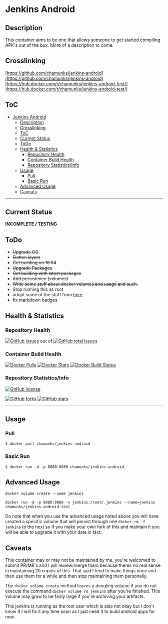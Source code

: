 # Jenkins Android

## Description
This container aims to be one that allows someone to get started compiling APK's out of the box.  More of a description to come.

## Crosslinking
[https://github.com/chamunks/jenkins-android](https://github.com/chamunks/jenkins-android)
[https://hub.docker.com/r/chamunks/jenkins-android-test/](https://hub.docker.com/r/chamunks/jenkins-android-test/)

## ToC
<!-- TOC depthFrom:1 depthTo:6 withLinks:1 updateOnSave:1 orderedList:0 -->

- [Jenkins Android](#jenkins-android)
	- [Description](#description)
	- [Crosslinking](#crosslinking)
	- [ToC](#toc)
	- [Current Status](#current-status)
	- [ToDo](#todo)
	- [Health & Statistics](#health-statistics)
		- [Repository Health](#repository-health)
		- [Container Build Health](#container-build-health)
		- [Repository Statistics/Info](#repository-statisticsinfo)
	- [Usage](#usage)
		- [Pull](#pull)
		- [Basic Run](#basic-run)
	- [Advanced Usage](#advanced-usage)
	- [Caveats](#caveats)

<!-- /TOC -->
____
## Current Status
**INCOMPLETE / TESTING**

## ToDo
- ~~Upgrade OS~~
- ~~Flatten layers~~
- ~~Get building on 16.04~~
- ~~Upgrade Packages~~
- ~~Get building with latest packages~~
- ~~Add persistence (volumes)~~
- ~~Write some stuff about docker volumes and usage and such.~~
- Stop running this as root
- adopt some of the stuff from [here](https://github.com/jenkinsci/docker/blob/2fb0684fe6eb11a3c1145d71e0cb50bf2dda8d11/Dockerfile#L29)
- fix markdown badges

## Health & Statistics
### Repository Health
[![GitHub issues](https://img.shields.io/github/issues/chamunks/jenkins-android.svg?style=flat-square)](https://github.com/chamunks/jenkins-android) out of [![GitHub total issues](https://img.shields.io/github/issues-raw/chamunks/jenkins-android.svg?style=flat-square)](https://github.com/chamunks/jenkins-android)

### Container Build Health
[![Docker Pulls](https://img.shields.io/docker/pulls/chamunks/jenkins-android.svg?style=flat-square)](https://registry.hub.docker.com/u/chamunks/jenkins-android/)
[![Docker Stars](https://img.shields.io/docker/stars/chamunks/jenkins-android.svg?style=flat-square)](https://registry.hub.docker.com/u/chamunks/jenkins-android/)
[![Docker Build Status](http://hubstatus.container42.com/chamunks/jenkins-android)](https://registry.hub.docker.com/u/chamunks/jenkins-android)

### Repository Statistics/Info
[![GitHub license](https://img.shields.io/github/license/chamunks/jenkins-android.svg?style=flat-square)](https://github.com/chamunks/jenkins-android)

[![GitHub forks](https://img.shields.io/github/forks/chamunks/jenkins-android.svg?style=flat-square)](https://github.com/chamunks/jenkins-android)
[![GitHub stars](https://img.shields.io/github/stars/chamunks/jenkins-android.svg?style=flat-square)](https://github.com/chamunks/jenkins-android)

___

## Usage
### Pull

``$ docker pull chamunks/jenkins-android``

### Basic Run

``$ docker run -d -p 8080:8080 chamunks/jenkins-android``

## Advanced Usage

``docker volume create --name jenkins``

``docker run -d -p 8080:8080 -v jenkins:/root/.jenkins --name=jenkins chamunks/jenkins-android-test``

Do note that when you use the advanced usage noted above you will have created a specific volume that will persist through one ``docker rm -f jenkins`` to the next so if you make your own fork of this and maintain it you will be able to upgrade it with your data in tact.

## Caveats
This container may or may not be maintained by me, you're welcomed to submit PR/MR's and I will review/merge them because theres no real sense in maintaining 20 copies of this.  That said I tend to make things once and then use them for a while and then stop maintaining them personally.

The ``docker volume create`` method leaves a dangling volume if you do not execute the command ``docker volume rm jenkins`` after you're finished.  This volume may grow to be fairly large if you're archiving your artifacts.

This jenkins is running as the root user which is also not okay but I don't know if I will fix it any time soon as I just need it to build android apps for now.

